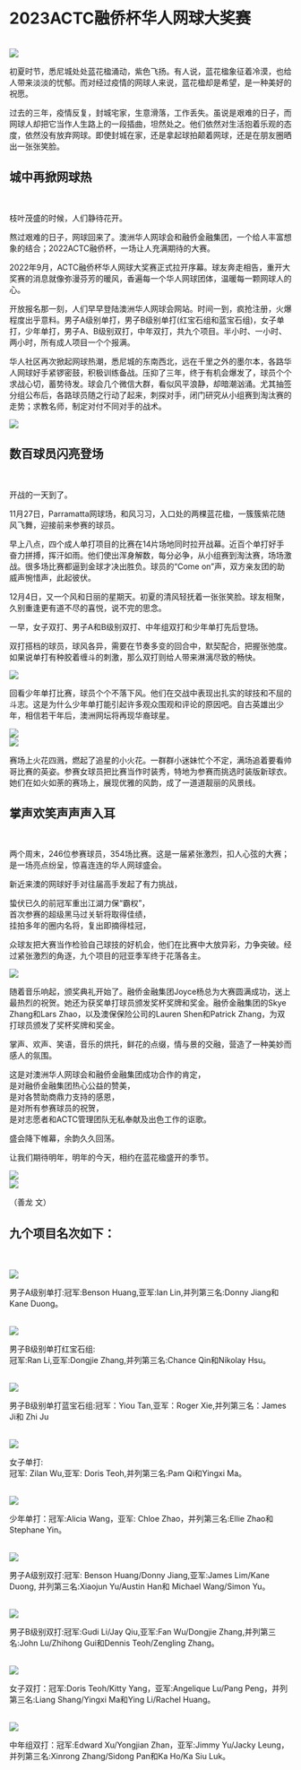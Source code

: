 <h1>2023ACTC融侨杯华人网球大奖赛</h1><br>
<img src="Picture1.png">
<p>初夏时节，悉尼城处处蓝花楹涌动，紫色飞扬。有人说，蓝花楹象征着冷漠，也给人带来淡淡的忧郁。而对经过疫情的网球人来说，蓝花楹却是希望，是一种美好的祝愿。</p>
<p>过去的三年，疫情反复，封城宅家，生意滑落，工作丢失。虽说是艰难的日子，而网球人却把它当作人生路上的一段插曲，坦然处之。他们依然对生活抱着乐观的态度，依然没有放弃网球。即使封城在家，还是拿起球拍颠着网球，还是在朋友圈晒出一张张笑脸。</p>

<h2>城中再掀网球热</h2><br>
<p>枝叶茂盛的时候，人们静待花开。</p>
<p>熬过艰难的日子，网球回来了。澳洲华人网球会和融侨金融集团，一个给人丰富想象的结合；2022ACTC融侨杯，一场让人充满期待的大赛。</p>
<p>2022年9月，ACTC融侨杯华人网球大奖赛正式拉开序幕。球友奔走相告，重开大奖赛的消息就像弥漫芬芳的暖风，香遍每一个华人网球团体，温暖每一颗网球人的心。</p>
<p>开放报名那一刻，人们早早登陆澳洲华人网球会网站。时间一到，疯抢注册，火爆程度出乎意料。男子A级别单打，男子B级别单打(红宝石组和蓝宝石组)，女子单打，少年单打，男子A、B级别双打，中年双打，共九个项目。半小时、一小时、两小时，所有成人项目一个个报满。</p>
<p>华人社区再次掀起网球热潮，悉尼城的东南西北，远在千里之外的墨尔本，各路华人网球好手紧锣密鼓，积极训练备战。压抑了三年，终于有机会爆发了，球员个个求战心切，蓄势待发。球会几个微信大群，看似风平浪静，却暗潮汹涌。尤其抽签分组公布后，各路球员随之行动了起来，刺探对手，闭门研究从小组赛到淘汰赛的走势；求教名师，制定对付不同对手的战术。<p>
<img src="Picture2.png"><br>

<h2>数百球员闪亮登场</h2><br>
<p>开战的一天到了。</p>
<p>11月27日，Parramatta网球场，和风习习，入口处的两棵蓝花楹，一簇簇紫花随风飞舞，迎接前来参赛的球员。</p>
<p>早上八点，四个成人单打项目的比赛在14片场地同时拉开战幕。近百个单打好手奋力拼搏，挥汗如雨。他们使出浑身解数，每分必争，从小组赛到淘汰赛，场场激战。很多场比赛都逼到金球才决出胜负。球员的“Come on”声，双方亲友团的助威声惋惜声，此起彼伏。</p>

<p>12月4日，又一个风和日丽的星期天。初夏的清风轻抚着一张张笑脸。球友相聚，久别重逢更有道不尽的喜悦，说不完的思念。</p>
<p>一早，女子双打、男子A和B级别双打、中年组双打和少年单打先后登场。</p>
<p>双打搭档的球员，球风各异，需要在节奏多变的回合中，默契配合，把握张弛度。如果说单打有种胶着缠斗的刺激，那么双打则给人带来淋漓尽致的畅快。</p>
<img src="Picture3.png"><br>

<p>回看少年单打比赛，球员个个不落下风。他们在交战中表现出扎实的球技和不屈的斗志。这是为什么少年单打能引起许多观众围观和评论的原因吧。自古英雄出少年，相信若干年后，澳洲网坛将再现华裔球星。</p>
<img src="Picture4.png"><br>
<img src="Picture5.png"><br>

<p>赛场上火花四溅，燃起了追星的小火花。一群群小迷妹忙个不定，满场追着要看帅哥比赛的英姿。参赛女球员把比赛当作时装秀，特地为参赛而挑选时装版新球衣。她们在如火如荼的赛场上，展现优雅的风韵，成了一道道靓丽的风景线。</p>

<h2>掌声欢笑声声声入耳</h2><br>
<p>两个周末，246位参赛球员，354场比赛。这是一届紧张激烈，扣人心弦的大赛；是一场亮点纷呈，惊喜连连的华人网球盛会。</p>
<p>新近来澳的网球好手对往届高手发起了有力挑战，</p>
蛰伏已久的前冠军重出江湖力保“霸权”，<br>
首次参赛的超级黑马过关斩将取得佳绩， <br>
挂拍多年的圈内名将，复出即摘得桂冠，</p>

<p>众球友把大赛当作检验自己球技的好机会，他们在比赛中大放异彩，力争突破。经过紧张激烈的角逐，九个项目的冠亚季军终于花落各主。</p>
<img src="Picture6.png"><br>
<p>随着音乐响起，颁奖典礼开始了。融侨金融集团Joyce杨总为大赛圆满成功，送上最热烈的祝贺。她还为获奖单打球员颁发奖杯奖牌和奖金。融侨金融集团的Skye Zhang和Lars Zhao，以及澳保保险公司的Lauren Shen和Patrick Zhang，为双打球员颁发了奖杯奖牌和奖金。</p>

<p>掌声、欢声、笑语，音乐的烘托，鲜花的点缀，情与景的交融，营造了一种美妙而感人的氛围。</p>
<p>这是对澳洲华人网球会和融侨金融集团成功合作的肯定，<br>
是对融侨金融集团热心公益的赞美，<br>
是对各赞助商鼎力支持的感恩，<br>
是对所有参赛球员的祝贺，<br>
是对志愿者和ACTC管理团队无私奉献及出色工作的讴歌。</p>

<p>盛会降下帷幕，余韵久久回荡。</p>
<p>让我们期待明年，明年的今天，相约在蓝花楹盛开的季节。</p>
<img src="Picture7.png"><br>
<img src="Picture8.png"><br>


<p>（善龙 文）</p>

<h2>九个项目名次如下：</h2><br><br>
<img src="Picture9.png">
<p>男子A级别单打:冠军:Benson Huang,亚军:Ian Lin,并列第三名:Donny Jiang和Kane Duong。</p><br>
<img src="Picture10.png">
<p>男子B级别单打红宝石组:<br>
冠军:Ran Li,亚军:Dongjie Zhang,并列第三名:Chance Qin和Nikolay Hsu。</p><br>
<img src="Picture11.png">
<p>男子B级别单打蓝宝石组:冠军：Yiou Tan,亚军：Roger Xie,并列第三名：James Ji和 Zhi Ju </p><br>
<img src="Picture12.png">
<p>女子单打:<br>
冠军: Zilan Wu,亚军: Doris Teoh,并列第三名:Pam Qi和Yingxi Ma。</p><br>
<img src="Picture13.png">
<p>少年单打：冠军:Alicia Wang，亚军: Chloe Zhao，并列第三名:Ellie Zhao和Stephane Yin。</p><br>
<img src="Picture14.png">
<p>男子A级别双打:冠军: Benson Huang/Donny Jiang,亚军:James Lim/Kane Duong, 并列第三名:Xiaojun Yu/Austin Han和 Michael Wang/Simon Yu。</p><br>
<img src="Picture15.png">
<p>男子B级别双打:冠军:Gudi Li/Jay Qiu,亚军:Fan Wu/Dongjie Zhang,并列第三名:John Lu/Zhihong Gui和Dennis Teoh/Zengling Zhang。</p><br>
<img src="Picture16.png">
<p>女子双打：冠军:Doris Teoh/Kitty Yang，亚军:Angelique Lu/Pang Peng，并列第三名:Liang Shang/Yingxi Ma和Ying Li/Rachel Huang。</p><br>
<img src="Picture17.png">
<p>中年组双打：冠军:Edward Xu/Yongjian Zhan，亚军:Jimmy Yu/Jacky Leung，并列第三名:Xinrong Zhang/Sidong Pan和Ka Ho/Ka Siu Luk。</p>

